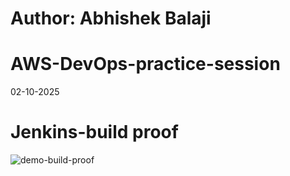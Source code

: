 # Author: Abhishek Balaji
# AWS-DevOps-practice-session
02-10-2025

# Jenkins-build proof
![demo-build-proof](jenkins-build.GIF)

